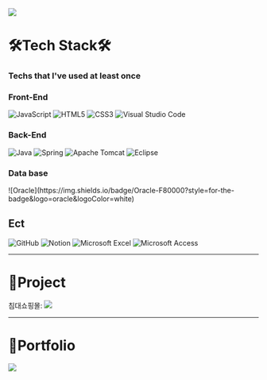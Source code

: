 <img src="https://capsule-render.vercel.app/api?type=venom&color=auto&height=300&text=Hi,%20I'm%20Sinyeong&section=header&fontSize=90" />


<h1>  🛠Tech Stack🛠  </h1> 
<h3> Techs that I've used at least once </h3> 


<h3> Front-End </h3> 

  
![JavaScript](https://img.shields.io/badge/javascript-%23323330.svg?style=for-the-badge&logo=javascript&logoColor=%23F7DF1E)
![HTML5](https://img.shields.io/badge/html5-%23E34F26.svg?style=for-the-badge&logo=html5&logoColor=white)
![CSS3](https://img.shields.io/badge/css3-%231572B6.svg?style=for-the-badge&logo=css3&logoColor=white)
![Visual Studio Code](https://img.shields.io/badge/Visual%20Studio%20Code-0078d7.svg?style=for-the-badge&logo=visual-studio-code&logoColor=white)


<h3> Back-End </h3> 

  
![Java](https://img.shields.io/badge/java-%23ED8B00.svg?style=for-the-badge&logo=openjdk&logoColor=white)
![Spring](https://img.shields.io/badge/spring-%236DB33F.svg?style=for-the-badge&logo=spring&logoColor=white)
![Apache Tomcat](https://img.shields.io/badge/apache%20tomcat-%23F8DC75.svg?style=for-the-badge&logo=apache-tomcat&logoColor=black)
![Eclipse](https://img.shields.io/badge/Eclipse-FE7A16.svg?style=for-the-badge&logo=Eclipse&logoColor=white)

<h3> Data base </h3> 
![Oracle](https://img.shields.io/badge/Oracle-F80000?style=for-the-badge&logo=oracle&logoColor=white)


<h2> Ect </h2> 

![GitHub](https://img.shields.io/badge/github-%23121011.svg?style=for-the-badge&logo=github&logoColor=white)
![Notion](https://img.shields.io/badge/Notion-%23000000.svg?style=for-the-badge&logo=notion&logoColor=white)
![Microsoft Excel](https://img.shields.io/badge/Microsoft_Excel-217346?style=for-the-badge&logo=microsoft-excel&logoColor=white)
![Microsoft Access](https://img.shields.io/badge/Microsoft_Access-A4373A?style=for-the-badge&logo=microsoft-access&logoColor=white)



---
<h1> 📌Project </h1>
침대쇼핑몰: <a href="https://github.com/jjun7621/unicorn1" target="_blank"><img src="https://img.shields.io/badge/NoopNoop-000000?style=flat-square&logo=Git&logoColor=white"/></a>

---
<h1> 📑Portfolio </h1>
 <a href="https://peppermint-oak-168.notion.site/7edb55b75a70470c88b4596e8c327b88?pvs=4" target="_blank"><img src="https://img.shields.io/badge/Portfolio-000000?style=flat-square&logo=Notion&logoColor=white"/></a>

